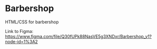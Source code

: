 # Barbershop

HTML/CSS for barbershop

Link to Figma:
https://www.figma.com/file/Q30fUPk88NasVE5g3XNDxr/Barbershop_v1?node-id=1%3A2
